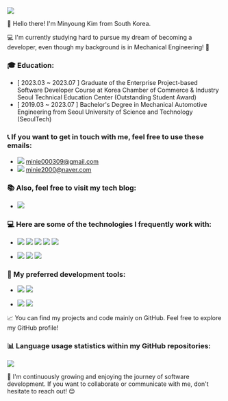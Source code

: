 <img src="https://capsule-render.vercel.app/api?type=waving&color=FF8CC9&height=300&section=header&text=HanaV&fontSize=90&fontColor=FFFFFF" />

<!--<div align="center">-->


👋 Hello there! I'm Minyoung Kim from South Korea.

💻 I'm currently studying hard to pursue my dream of becoming a developer, even though my background is in Mechanical Engineering! 🔧


<h3>🎓 Education:</h3>

- [ 2023.03 ~ 2023.07 ] Graduate of the Enterprise Project-based Software Developer Course at Korea Chamber of Commerce & Industry Seoul Technical Education Center (Outstanding Student Award)
- [ 2019.03 ~ 2023.07 ] Bachelor's Degree in Mechanical Automotive Engineering from Seoul University of Science and Technology (SeoulTech)





<h3>📞 If you want to get in touch with me, feel free to use these emails:</h3>

- <img src="https://img.shields.io/badge/Gmail-EA4335?style=for-the-badge&logo=Gmail&logoColor=white"/> minie000309@gmail.com
- <img src="https://img.shields.io/badge/Naver-03C75A?style=for-the-badge&logo=naver&logoColor=white"/> minie2000@naver.com




<h3>📚 Also, feel free to visit my tech blog:</h3>
 
- <a href="https://hanav.tistory.com/"><img src="https://img.shields.io/badge/hanav tistory-000000?style=for-the-badge&logo=tistory&logoColor=white"/></a>


<h3>💻 Here are some of the technologies I frequently work with:</h3>

- <span>
  <img src="https://img.shields.io/badge/Java-007396?style=for-the-badge&logo=OpenJDK&logoColor=white"/>
  <img src="https://img.shields.io/badge/JavaScript-F7DF1E?style=for-the-badge&logo=JavaScript&logoColor=black"/>
  <img src="https://img.shields.io/badge/HTML5-E34F26?style=for-the-badge&logo=HTML5&logoColor=white"/>
  <img src="https://img.shields.io/badge/CSS3-1572B6?style=for-the-badge&logo=CSS3&logoColor=white"/>
  <img src="https://img.shields.io/badge/Thymeleaf-005F0F?style=for-the-badge&logo=Thymeleaf&logoColor=white"/>
</span>

- <span>
  <img src="https://img.shields.io/badge/Spring-6DB33F?style=for-the-badge&logo=Spring&logoColor=white"/>
  <img src="https://img.shields.io/badge/oracle-F80000?style=for-the-badge&logo=oracle&logoColor=white"/>
  <img src="https://img.shields.io/badge/mariadb-003545?style=for-the-badge&logo=mariadb&logoColor=white"/>
</span>


<h3>🔧 My preferred development tools:</h3>

- <span>
  <img src="https://img.shields.io/badge/eclipseide-2C2255?style=for-the-badge&logo=eclipseide&logoColor=white"/>
  <img src="https://img.shields.io/badge/visualstudiocode-007ACC?style=for-the-badge&logo=visualstudiocode&logoColor=white"/>
</span>

- <span>
  <img src="https://img.shields.io/badge/github-181717?style=for-the-badge&logo=github&logoColor=white"/>
  <img src="https://img.shields.io/badge/apachetomcat-F8DC75?style=for-the-badge&logo=apachetomcat&logoColor=black"/>
</span>


📈 You can find my projects and code mainly on GitHub. Feel free to explore my GitHub profile!

<h3>📊 Language usage statistics within my GitHub repositories:</h3>
<!--
<img src="https://github-readme-stats.vercel.app/api/top-langs/?username=hanav00&layout=compact">
-->
<img src="https://github-readme-stats.vercel.app/api/top-langs/?username=hanav00&layout=compact&hide=scss,css">

<br>


🚀 I'm continuously growing and enjoying the journey of software development. If you want to collaborate or communicate with me, don't hesitate to reach out! 😊





<!--
<img src="https://github-readme-stats.vercel.app/api?username=hanav00&show_icons=true&theme=omni">

</div>-->
<!--
**hanav00/hanav00** is a ✨ _special_ ✨ repository because its `README.md` (this file) appears on your GitHub profile.

Here are some ideas to get you started:

- 🔭 I’m currently working on ...
- 🌱 I’m currently learning ...
- 👯 I’m looking to collaborate on ...
- 🤔 I’m looking for help with ...
- 💬 Ask me about ...
- 📫 How to reach me: ...
- 😄 Pronouns: ...
- ⚡ Fun fact: ...
-->
